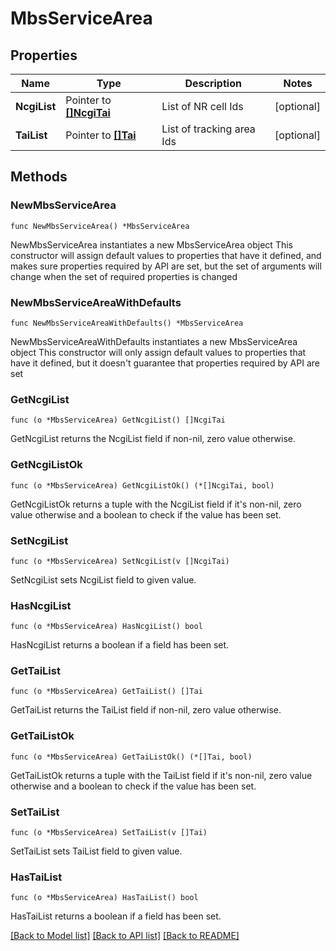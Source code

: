 # MbsServiceArea

## Properties

Name | Type | Description | Notes
------------ | ------------- | ------------- | -------------
**NcgiList** | Pointer to [**[]NcgiTai**](NcgiTai.md) | List of NR cell Ids | [optional] 
**TaiList** | Pointer to [**[]Tai**](Tai.md) | List of tracking area Ids | [optional] 

## Methods

### NewMbsServiceArea

`func NewMbsServiceArea() *MbsServiceArea`

NewMbsServiceArea instantiates a new MbsServiceArea object
This constructor will assign default values to properties that have it defined,
and makes sure properties required by API are set, but the set of arguments
will change when the set of required properties is changed

### NewMbsServiceAreaWithDefaults

`func NewMbsServiceAreaWithDefaults() *MbsServiceArea`

NewMbsServiceAreaWithDefaults instantiates a new MbsServiceArea object
This constructor will only assign default values to properties that have it defined,
but it doesn't guarantee that properties required by API are set

### GetNcgiList

`func (o *MbsServiceArea) GetNcgiList() []NcgiTai`

GetNcgiList returns the NcgiList field if non-nil, zero value otherwise.

### GetNcgiListOk

`func (o *MbsServiceArea) GetNcgiListOk() (*[]NcgiTai, bool)`

GetNcgiListOk returns a tuple with the NcgiList field if it's non-nil, zero value otherwise
and a boolean to check if the value has been set.

### SetNcgiList

`func (o *MbsServiceArea) SetNcgiList(v []NcgiTai)`

SetNcgiList sets NcgiList field to given value.

### HasNcgiList

`func (o *MbsServiceArea) HasNcgiList() bool`

HasNcgiList returns a boolean if a field has been set.

### GetTaiList

`func (o *MbsServiceArea) GetTaiList() []Tai`

GetTaiList returns the TaiList field if non-nil, zero value otherwise.

### GetTaiListOk

`func (o *MbsServiceArea) GetTaiListOk() (*[]Tai, bool)`

GetTaiListOk returns a tuple with the TaiList field if it's non-nil, zero value otherwise
and a boolean to check if the value has been set.

### SetTaiList

`func (o *MbsServiceArea) SetTaiList(v []Tai)`

SetTaiList sets TaiList field to given value.

### HasTaiList

`func (o *MbsServiceArea) HasTaiList() bool`

HasTaiList returns a boolean if a field has been set.


[[Back to Model list]](../README.md#documentation-for-models) [[Back to API list]](../README.md#documentation-for-api-endpoints) [[Back to README]](../README.md)


